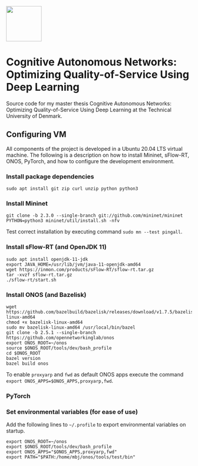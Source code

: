 <img src="https://images.squarespace-cdn.com/content/5b052242506fbe7ea6c0969c/1539868936426-869NHDYJ3T0P9JJE2G5J/DTU_Logo_Corporate_Red_RGB.png?format=1500w&content-type=image%2Fpng" width="96">

# Cognitive Autonomous Networks: Optimizing Quality-of-Service Using Deep Learning
Source code for my master thesis Cognitive Autonomous Networks: Optimizing Quality-of-Service Using Deep Learning at the Technical University of Denmark.

## Configuring VM
All components of the project is developed in a Ubuntu 20.04 LTS virtual machine. The following is a description on how to install Mininet, sFlow-RT, ONOS, PyTorch, and how to configure the development environment.

### Install package dependencies
```
sudo apt install git zip curl unzip python python3
```

### Install Mininet
```
git clone -b 2.3.0 --single-branch git://github.com/mininet/mininet
PYTHON=python3 mininet/util/install.sh -nfv
```

Test correct installation by executing command `sudo mn --test pingall`.

### Install sFlow-RT (and OpenJDK 11)
```
sudo apt install openjdk-11-jdk
export JAVA_HOME=/usr/lib/jvm/java-11-openjdk-amd64
wget https://inmon.com/products/sFlow-RT/sflow-rt.tar.gz
tar -xvzf sflow-rt.tar.gz
./sflow-rt/start.sh
```

### Install ONOS (and Bazelisk)
```
wget https://github.com/bazelbuild/bazelisk/releases/download/v1.7.5/bazelisk-linux-amd64
chmod +x bazelisk-linux-amd64
sudo mv bazelisk-linux-amd64 /usr/local/bin/bazel
git clone -b 2.5.1 --single-branch https://github.com/opennetworkinglab/onos
export ONOS_ROOT=~/onos
source $ONOS_ROOT/tools/dev/bash_profile
cd $ONOS_ROOT
bazel version
bazel build onos
```

To enable `proxyarp` and `fwd` as default ONOS apps execute the command `export ONOS_APPS=$ONOS_APPS,proxyarp,fwd`.


### PyTorch


### Set environmental variables (for ease of use)
Add the following lines to `~/.profile` to export environmental variables on startup.

```
export ONOS_ROOT=~/onos
export $ONOS_ROOT/tools/dev/bash_profile
export ONOS_APPS="$ONOS_APPS,proxyarp,fwd"
export PATH="$PATH:/home/mbj/onos/tools/test/bin"
```
